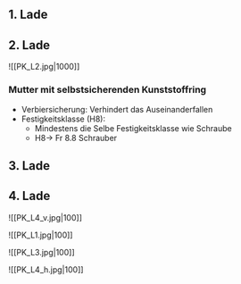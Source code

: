 ## 1. Lade

## 2. Lade

![[PK_L2.jpg|1000]]
### Mutter mit selbstsicherenden Kunststoffring 
- Verbiersicherung:  Verhindert das Auseinanderfallen
- Festigkeitsklasse (H8):
	- Mindestens die Selbe Festigkeitsklasse wie Schraube
	- H8-> Fr 8.8 Schrauber
## 3. Lade
## 4. Lade
![[PK_L4_v.jpg|100]]

![[PK_L1.jpg|100]]

![[PK_L3.jpg|100]]

![[PK_L4_h.jpg|100]]

